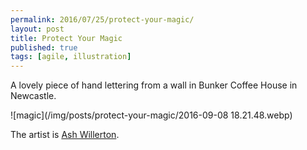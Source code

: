 ```yaml
---
permalink: 2016/07/25/protect-your-magic/
layout: post
title: Protect Your Magic
published: true
tags: [agile, illustration]
---
```


A lovely piece of hand lettering from a wall in Bunker Coffee House in Newcastle.

![magic](/img/posts/protect-your-magic/2016-09-08 18.21.48.webp)

The artist is <a href="http://www.ashleywillerton.com/about/">Ash Willerton</a>.
